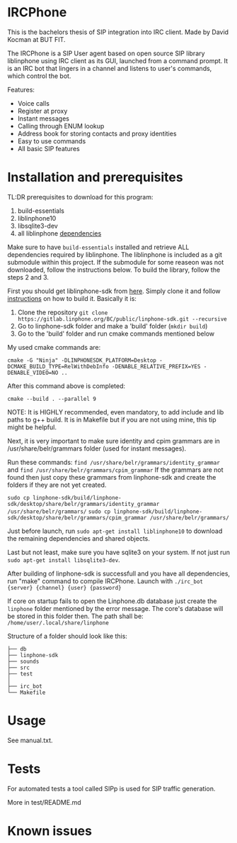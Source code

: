# IRCPhone

This is the bachelors thesis of SIP integration into IRC client. Made by David Kocman at BUT FIT.

The IRCPhone is a SIP User agent based on open source SIP library liblinphone using IRC client as its GUI, launched from a command prompt. It is an IRC bot that lingers in a channel and listens to user's commands, which control the bot.

Features:
- Voice calls
- Register at proxy
- Instant messages
- Calling through ENUM lookup
- Address book for storing contacts and proxy identities
- Easy to use commands
- All basic SIP features



# Installation and prerequisites

TL:DR prerequisites to download for this program:
1. build-essentials
2. liblinphone10
3. libsqlite3-dev
4. all liblinphone [dependencies](https://gitlab.linphone.org/BC/public/linphone-sdk)

Make sure to have `build-essentials` installed and retrieve ALL dependencies required by liblinphone.
The liblinphone is included as a git submodule within this project. If the submodule for some reaseon was not downloaded, follow the instructions below. To build the library, follow the steps 2 and 3.

First you should get liblinphone-sdk from [here](https://www.linphone.org/technical-corner/liblinphone). Simply clone it and follow [instructions](https://gitlab.linphone.org/BC/public/linphone-sdk) on how to build it. Basically it is:

1. Clone the repository `git clone https://gitlab.linphone.org/BC/public/linphone-sdk.git --recursive`
2. Go to linphone-sdk folder and make a 'build' folder (`mkdir build`)
3. Go to the 'build' folder and run cmake commands mentioned below

My used cmake commands are:

`cmake -G "Ninja" -DLINPHONESDK_PLATFORM=Desktop -DCMAKE_BUILD_TYPE=RelWithDebInfo -DENABLE_RELATIVE_PREFIX=YES -DENABLE_VIDEO=NO ..`

After this command above is completed:

`cmake --build . --parallel 9`

NOTE: It is HIGHLY recommended, even mandatory, to add include and lib paths to g++ build. It is in Makefile but if you are not using mine, this tip might be helpful.

Next, it is very important to make sure identity and cpim grammars are in /usr/share/belr/grammars folder (used for instant messages).

Run these commands: `find /usr/share/belr/grammars/identity_grammar` and `find /usr/share/belr/grammars/cpim_grammar`
If the grammars are not found then just copy these grammars from linphone-sdk and create the folders if they are not yet created.

`sudo cp linphone-sdk/build/linphone-sdk/desktop/share/belr/grammars/identity_grammar /usr/share/belr/grammars/`
`sudo cp linphone-sdk/build/linphone-sdk/desktop/share/belr/grammars/cpim_grammar /usr/share/belr/grammars/`

Just before launch, run `sudo apt-get install liblinphone10` to download the remaining dependencies and shared objects.

Last but not least, make sure you have sqlite3 on your system.
If not just run `sudo apt-get install libsqlite3-dev`.

After building of linphone-sdk is successfull and you have all dependencies, run "make" command to compile IRCPhone. 
Launch with
`./irc_bot {server} {channel} {user} {password}` 

If core on startup fails to open the Linphone.db database just create the `linphone` folder mentioned by the error message. The core's database will be stored in this folder then. The path shall be:
`/home/user/.local/share/linphone`

Structure of a folder should look like this:
```
├── db
├── linphone-sdk
├── sounds
├── src
├── test
│ 
├── irc_bot
└── Makefile
```

# Usage

See manual.txt.

# Tests

For automated tests a tool called SIPp is used for SIP traffic generation.

More in test/README.md

# Known issues

